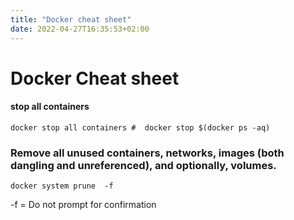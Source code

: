 ```yaml
---
title: "Docker cheat sheet"
date: 2022-04-27T16:35:53+02:00
---
```


# Docker Cheat sheet

#### stop all containers
```
docker stop all containers #  docker stop $(docker ps -aq)
```

### Remove all unused containers, networks, images (both dangling and unreferenced), and optionally, volumes. 
```
docker system prune  -f
```
-f = Do not prompt for confirmation
